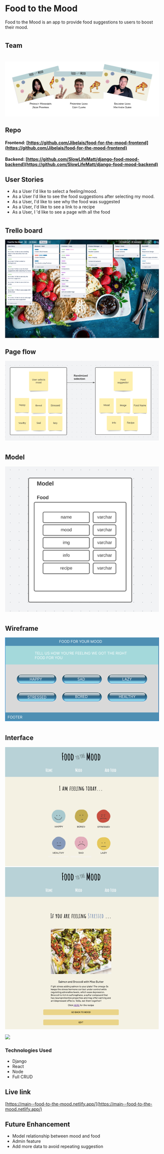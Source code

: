 # Food to the Mood

Food to the Mood is an app to provide food suggestions to users to boost their mood. 

#
#

## Team 
#

![](public/img/team.png)



## Repo

#### Frontend: [https://github.com/Jibelais/food-for-the-mood-frontend](https://github.com/Jibelais/food-for-the-mood-frontend)
#### Backend: [https://github.com/SlowLifeMatt/django-food-mood-backend](https://github.com/SlowLifeMatt/django-food-mood-backend)



## User Stories

* As a User I'd like to select a feeling/mood.
* As a User I'd like to see the food suggestions after selecting my mood.
* As a User, I'd like to see why the food was suggested
* As a User, I'd like to see a link to a recipe
* As a User, I 'd like to see  a page with all the food

#
## Trello board

![](public/img/trello.png)

## Page flow

![](public/img/page-flow.png)

#
## Model

![](public/img/model.png)

#

## Wireframe 

![](public/img/wireframe.png)

#

## Interface
![](public/img/mood.png)
![](public/img/food.png)

![](public/img/responsive.png)

### Technologies Used

* Django
* React
* Node
* Full CRUD


## Live link
[https://main--food-to-the-mood.netlify.app/](https://main--food-to-the-mood.netlify.app/)

## Future Enhancement 

* Model relationship between mood and food 
* Admin feature
* Add more data to avoid repeating suggestion




